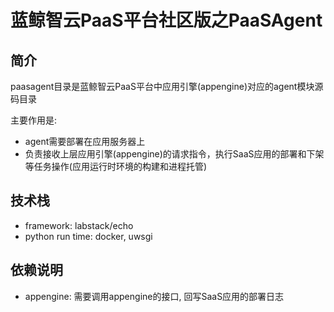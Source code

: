 # 蓝鲸智云PaaS平台社区版之PaaSAgent

## 简介

paasagent目录是蓝鲸智云PaaS平台中应用引擎(appengine)对应的agent模块源码目录

主要作用是:

- agent需要部署在应用服务器上
- 负责接收上层应用引擎(appengine)的请求指令，执行SaaS应用的部署和下架等任务操作(应用运行时环境的构建和进程托管)

## 技术栈

- framework: labstack/echo
- python run time: docker, uwsgi

## 依赖说明

- appengine: 需要调用appengine的接口, 回写SaaS应用的部署日志
